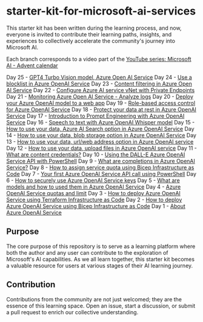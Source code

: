 # starter-kit-for-microsoft-ai-services

This starter kit has been written during the learning process, and now, everyone is invited to
contribute their learning paths, insights, and experiences to collectively accelerate the
community's journey into Microsoft AI.

Each branch corresponds to a video part of the [YouTube series: Microsoft AI - Advent calendar](https://www.youtube.com/watch?v=w7vU_szVncI&list=PLnh_yRm70-C2QtNLJ4q3_-O91EqjJbRbx)

Day 25 - [GPT4 Turbo Vision model, Azure Open AI Service](https://www.youtube.com/watch?v=ktMukf-GzhI)
Day 24 - [Use a blocklist in Azure OpenAI Service](https://www.youtube.com/watch?v=ch_4LNcvINE)
Day 23 - [Content filtering in Azure Open AI Service](https://www.youtube.com/watch?v=3k2l1K4Q5Sc)
Day 22 - [Configure Azure AI service vNet with Private Endpoints](https://www.youtube.com/watch?v=_EeaoVS_Fco)
Day 21 - [Monitoring Azure Open AI Service - Analyze logs](https://www.youtube.com/watch?v=NEpn59K5VsI)
Day 20 - [Deploy your Azure OpenAI model to a web app](https://www.youtube.com/watch?v=mOZBx4xjZvs)
Day 19 - [Role-based access control for Azure OpenAI Service](https://www.youtube.com/watch?v=Hsc0bAPgp1I)
Day 18 - [Protect your data at rest in Azure OpenAI Service](https://www.youtube.com/watch?v=0kwWgS5vcOI)
Day 17 - [Introduction to Prompt Engineering with Azure OpenAI Service](https://www.youtube.com/watch?v=I-YNDPYP4yQ)
Day 16 - [Speech to text with Azure OpenAI Whisper model](https://www.youtube.com/watch?v=wm_gWRn_gYU)
Day 15 - [How to use your data, Azure AI Search option in Azure OpenAI Service](https://www.youtube.com/watch?v=rPYmio1uFdM)
Day 14 - [How to use your data, blob storage option in Azure OpenAI Service](https://www.youtube.com/watch?v=f6HAZcTkBaA)
Day 13 - [How to use your data, url/web address option in Azure OpenAI service](https://www.youtube.com/watch?v=-mU9eNvpcG8)
Day 12 - [How to use your data, upload files in Azure OpenAI service](https://www.youtube.com/watch?v=liyIymJx-jI)
Day 11 - [What are content credentials?](https://www.youtube.com/watch?v=0yuLw-pBUwE)
Day 10 - [Using the DALL-E Azure OpenAI Service API with PowerShell](https://www.youtube.com/watch?v=0yuLw-pBUwE)
Day 9 - [What are completions in Azure OpenAI Service?](https://www.youtube.com/watch?v=0yuLw-pBUwE)
Day 8 - [How to assign service quota using Bicep Infrastructure as Code](https://www.youtube.com/watch?v=tg_U1Hu5vYY)
Day 7 - [Your first Azure OpenAI Service API call using PowerShell](https://www.youtube.com/watch?v=czuepP28gFQ)
Day 6 - [How to securely use Azure OpenAI Service keys](https://www.youtube.com/watch?v=aoz23YRUQ6I)
Day 5 - [What are models and how to used them in Azure OpenAI Service](https://www.youtube.com/watch?v=LdKUmuzWmFs)
Day 4 - [Azure OpenAI Service quotas and limit](https://www.youtube.com/watch?v=OBMhzqOySVQ)
Day 3 - [How to deploy Azure OpenAI Service using Terraform Infrastructure as Code](https://www.youtube.com/watch?v=_qhzGh3U1tA)
Day 2 - [How to deploy Azure OpenAI Service using Bicep Infrastructure as Code](https://www.youtube.com/watch?v=4nskAgUtsPc)
Day 1 - [About Azure OpenAI Service](https://www.youtube.com/watch?v=w7vU_szVncI)

## Purpose

The core purpose of this repository is to serve as a learning platform where both the author and
any user can contribute to the exploration of Microsoft's AI capabilities. As we all learn together,
this starter kit becomes a valuable resource for users at various stages of their AI learning
journey.

## Contribution

Contributions from the community are not just welcomed; they are the essence of this learning space.
Open an issue, start a discussion, or submit a pull request to enrich our collective understanding.
